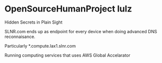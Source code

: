 # OpenSourceHumanProject lulz
Hidden Secrets in Plain Sight

SLNR.com ends up as endpoint for every device when doing advanced DNS reconnaisance.

Particularly *.compute.lax1.slnr.com

Running computing services that uses AWS Global Accelarator
